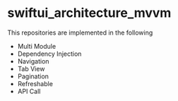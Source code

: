 # swiftui_architecture_mvvm

This repositories are implemented in the following
- Multi Module
- Dependency Injection
- Navigation
- Tab View
- Pagination
- Refreshable
- API Call
